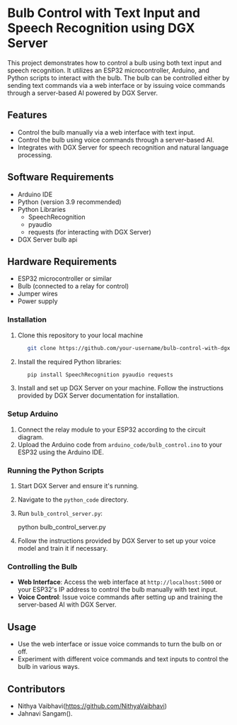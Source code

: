 # Bulb Control with Text Input and Speech Recognition using DGX Server

This project demonstrates how to control a bulb using both text input and speech recognition. It utilizes an ESP32 microcontroller, Arduino, and Python scripts to interact with the bulb. The bulb can be controlled either by sending text commands via a web interface or by issuing voice commands through a server-based AI powered by DGX Server.

## Features

- Control the bulb manually via a web interface with text input.
- Control the bulb using voice commands through a server-based AI.
- Integrates with DGX Server for speech recognition and natural language processing.

## Software Requirements

- Arduino IDE
- Python (version 3.9 recommended)
- Python Libraries
  - SpeechRecognition
  - pyaudio
  - requests (for interacting with DGX Server)
- DGX Server bulb api

## Hardware Requirements

- ESP32 microcontroller or similar
- Bulb (connected to a relay for control)
- Jumper wires
- Power supply

### Installation

1. Clone this repository to your local machine
   ```bash
      git clone https://github.com/your-username/bulb-control-with-dgx-server.git
   ```

3. Install the required Python libraries:
   ```bash
      pip install SpeechRecognition pyaudio requests
   ```  

4. Install and set up DGX Server on your machine. Follow the instructions provided by DGX Server documentation for installation.

### Setup Arduino

1. Connect the relay module to your ESP32 according to the circuit diagram.
2. Upload the Arduino code from `arduino_code/bulb_control.ino` to your ESP32 using the Arduino IDE.

### Running the Python Scripts

1. Start DGX Server and ensure it's running.
2. Navigate to the `python_code` directory.
3. Run `bulb_control_server.py`:

     python bulb_control_server.py
 

4. Follow the instructions provided by DGX Server to set up your voice model and train it if necessary.

### Controlling the Bulb

- **Web Interface**: Access the web interface at `http://localhost:5000` or your ESP32's IP address to control the bulb manually with text input.
- **Voice Control**: Issue voice commands after setting up and training the server-based AI with DGX Server.

## Usage

- Use the web interface or issue voice commands to turn the bulb on or off.
- Experiment with different voice commands and text inputs to control the bulb in various ways.

## Contributors

- Nithya Vaibhavi(https://github.com/NithyaVaibhavi)
- Jahnavi Sangam().
